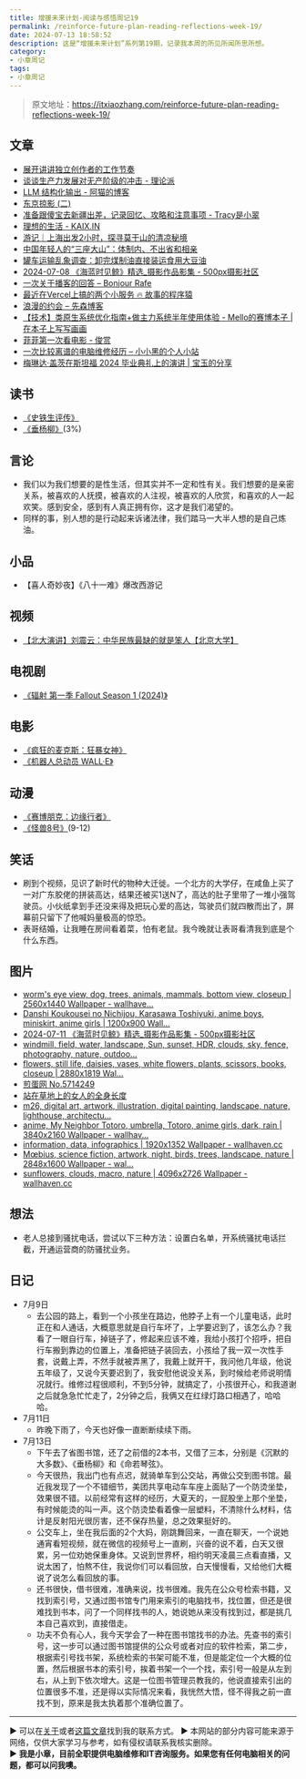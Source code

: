 ```yaml
---
title: 增援未来计划-阅读与感悟周记19
permalink: /reinforce-future-plan-reading-reflections-week-19/
date: 2024-07-13 18:58:52
description: 这是“增援未来计划”系列第19期，记录我本周的所见所闻所思所想。
category:
- 小章周记
tags:
- 小章周记
---
```


> 原文地址：<https://itxiaozhang.com/reinforce-future-plan-reading-reflections-week-19/>

## 文章

- [展开讲讲独立创作者的工作节奏](https://limboy.me/posts/indie-creator-routine/)
- [谈谈生产力发展对无产阶级的冲击 - 理论派](https://sliun.com/81.html)
- [LLM 结构化输出 - 阿猫的博客](https://ameow.xyz/archives/llm-structural-output)
- [东京掠影 (二)](https://www.changhai.org/articles/tours/2024_Tokyo/index2.php)
- [准备跟傻宝去新疆出差，记录回忆、攻略和注意事项 - Tracy是小翠](https://tracyxc.com/2024-xin-jiang-lv-xing)
- [理想的生活 - KAIX.IN](https://kaix.in/2024/0710-life/)
- [游记｜上海出发2小时，探寻莫干山的清凉秘境](https://blog.ops-coffee.cn/r/city-china-zhejiang-huzhou-deqing-moganshan)
- [中国年轻人的“三座大山”：体制内、不出省和相亲](https://stephenleng.com/cn/chinese-young-people-under-three-big-mountains/)
- [罐车运输乱象调查：卸完煤制油直接装运食用大豆油](https://mp.weixin.qq.com/s/hTElfYFPqHsuwfnmvR5YhQ?article_exclude_marked=43c3cecc80840ef6214e6ebbbda72296)
- [2024-07-08 《海蓝时见鲸》精选_摄影作品影集 - 500px摄影社区](https://500px.com.cn/community/set/0d61626a9a0b458b9bbb0497f75b0a0e/details)
- [一次关于播客的回答 – Bonjour Rafe](https://bonjourafe.com/2024/07/08/%E4%B8%80%E6%AC%A1%E5%85%B3%E4%BA%8E%E6%92%AD%E5%AE%A2%E7%9A%84%E5%9B%9E%E7%AD%94/)
- [最近在Vercel上搞的两个小服务 🔥 故事的程序猿](https://blog.lichenghao.cn/article/qTHxmm4WOsaL)
- [浪漫的约会 – 先森博客](https://www.sey.ink/7059/)
- [【技术】类原生系统优化指南+做主力系统半年使用体验 - Mello的赛博本子 | 在本子上写写画画](https://www.dmxvx.cc/878.html)
- [菲菲第一次看电影 - 俊赏](https://dujun.io/1813.html)
- [一次比较离谱的电脑维修经历 – 小小黑的个人小站](https://lonelyenderman.top/archives/1095)
- [梅琳达·盖茨在斯坦福 2024 毕业典礼上的演讲 | 宝玉的分享](https://baoyu.io/blog/life/2024-stanford-commencement-speech-melinda-french-gates)

## 读书

- [《史铁生评传》](https://book.douban.com/subject/30327272/)
- [《垂杨柳》](https://book.douban.com/subject/2979014/)(3%)

## 言论

- 我们以为我们想要的是性生活，但其实并不一定和性有关。我们想要的是亲密关系，被喜欢的人抚摸，被喜欢的人注视，被喜欢的人欣赏，和喜欢的人一起欢笑。感到安全，感到有人真正拥有你，这才是我们渴望的。
- 同样的事，别人想的是行动起来诉诸法律，我们踏马一大半人想的是自己炼油。

## 小品

- 【喜人奇妙夜】《八十一难》爆改西游记

## 视频

- [【北大演讲】刘震云：中华民族最缺的就是笨人【北京大学】](https://www.bilibili.com/video/BV1bx411t7bQ)

## 电视剧

- [《辐射 第一季 Fallout Season 1 (2024)》](https://movie.douban.com/subject/35128081/)

## 电影

- [《疯狂的麦克斯：狂暴女神》](https://movie.douban.com/subject/34996127/)
- [《机器人总动员 WALL·E》](https://movie.douban.com/subject/2131459/)

## 动漫

- [《赛博朋克：边缘行者》](https://movie.douban.com/subject/35118256/)
- [《怪兽8号》](https://www.bilibili.com/bangumi/play/ep819571)(9-12)

## 笑话

- 刷到个视频，见识了新时代的物种大迁徙。一个北方的大学仔，在咸鱼上买了一对广东胶佬的拼装高达，结果还被买1送N了，高达的肚子里带了一堆小强驾驶员。小伙纸拿到手还没来得及把玩心爱的高达，驾驶员们就四散而出了，屏幕前只留下了他喊妈量极高的惊恐。
- 表哥结婚，让我睡在房间看着菜，怕有老鼠。我今晚就让表哥看清我到底是个什么东西。

## 图片

- [worm's eye view, dog, trees, animals, mammals, bottom view, closeup | 2560x1440 Wallpaper - wallhave...](https://wallhaven.cc/w/ym51vl)
- [Danshi Koukousei no Nichijou, Karasawa Toshiyuki, anime boys, miniskirt, anime girls | 1200x900 Wall...](https://wallhaven.cc/w/odjpvl)
- [2024-07-11 《海蓝时见鲸》精选_摄影作品影集 - 500px摄影社区](https://500px.com.cn/community/set/79b49a45798849dba49cea63cb2e97dd/details)
- [windmill, field, water, landscape, Sun, sunset, HDR, clouds, sky, fence, photography, nature, outdoo...](https://wallhaven.cc/w/o3lx17)
- [flowers, still life, daisies, vases, white flowers, plants, scissors, books, closeup | 2880x1819 Wal...](https://wallhaven.cc/w/nm7q6m)
- [煎蛋网 No.5714249](https://jandan.net/t/5714249)
- [站在草地上的女人的全身长度](https://500px.com.cn/community/set/961a69adb6a443418a664060ea5a8b07/details)
- [m26, digital art, artwork, illustration, digital painting, landscape, nature, lighthouse, architectu...](https://wallhaven.cc/w/vqlee5)
- [anime, My Neighbor Totoro, umbrella, Totoro, anime girls, dark, rain | 3840x2160 Wallpaper - wallhav...](https://wallhaven.cc/w/exl918)
- [information, data, infographics | 1920x1352 Wallpaper - wallhaven.cc](https://wallhaven.cc/w/3lj6z9)
- [Mœbius, science fiction, artwork, night, birds, trees, landscape, nature | 2848x1600 Wallpaper - wal...](https://wallhaven.cc/w/1jpx2v)
- [sunflowers, clouds, macro, nature | 4096x2726 Wallpaper - wallhaven.cc](https://wallhaven.cc/w/1pyzw9)

## 想法

- 老人总接到骚扰电话，尝试以下三种方法：设置白名单，开系统骚扰电话拦截，开通运营商的防骚扰业务。

## 日记

- 7月9日
  - 去公园的路上，看到一个小孩坐在路边，他脖子上有一个儿童电话，此时正在和人通话，大概意思就是自行车坏了，上学要迟到了，该怎么办？我看了一眼自行车，掉链子了，修起来应该不难，我给小孩打个招呼，把自行车搬到靠边的位置上，准备把链子装回去，小孩给了我一双一次性手套，说戴上弄，不然手就被弄黑了，我戴上就开干，我问他几年级，他说五年级了，又说今天要迟到了，我安慰他说没关系，到时候给老师说明情况就行。维修过程很顺利，不到5分钟，就搞定了，小孩很开心，和我道谢之后就急急忙忙走了，2分钟之后，我俩又在红绿灯路口相遇了，哈哈哈。
- 7月11日
  - 昨晚下雨了，今天也好像一直断断续续下雨。
- 7月13日
  - 下午去了省图书馆，还了之前借的2本书，又借了三本，分别是《沉默的大多数》、《垂杨柳》和《命若琴弦》。
  - 今天很热，我出门也有点迟，就骑单车到公交站，再做公交到图书馆。最近我发现了一个不错细节，美团共享电动车车座上面贴了一个防烫坐垫，效果很不错。以前经常有这样的经历，大夏天的，一屁股坐上那个坐垫，有时候能烫的叫一声。这个防烫垫看着像一层塑料，不清除什么材料，估计是反射阳光很厉害，还不保存热量，总之效果挺好的。
  - 公交车上，坐在我后面的2个大妈，刚跳舞回来，一直在聊天，一个说她通宵看短视频，就在微信的视频号上一直刷，兴奋的说不着，白天又很累，另一位劝她保重身体。又说到世界杯，相约明天凌晨三点看直播，又说太困了，怕熬不住，我说你们可以看回放，白天慢慢看，又给他们大概说了说怎么看回放的事。
  - 还书很快，借书很难，准确来说，找书很难。我先在公众号检索书籍，又找到索引号，又通过图书馆专门用来索引的电脑找书，找位置，但还是很难找到书本，问了一个同样找书的人，她说她从来没有找到过，都是挑几本自己喜欢到，直接借走。
  - 功夫不负有心人，我今天学会了一种在图书馆找书的办法。先查书的索引号，这一步可以通过图书馆提供的公众号或者对应的软件检索，第二步，根据索引号找书架，系统检索的书架可能不准，但是能定位一个大概的位置，然后根据书本的索引号，挨着书架一个一个找，索引号一般是从左到右，从上到下依次增大。这是一位图书管理员教我的，他说直接索引出的位置很多不准，还是得以实际情况来看，我恍然大悟，怪不得我之前一直找不到，原来是我太执着那个准确位置了。

---
▶ 可以在[关于](https://itxiaozhang.com/about/)或者[这篇文章](https://itxiaozhang.com/about-computer-repair-services-with-me/)找到我的联系方式。
▶ 本网站的部分内容可能来源于网络，仅供大家学习与参考，如有侵权请联系我核实删除。  
▶ **我是小章，目前全职提供电脑维修和IT咨询服务。如果您有任何电脑相关的问题，都可以问我噢。**  
